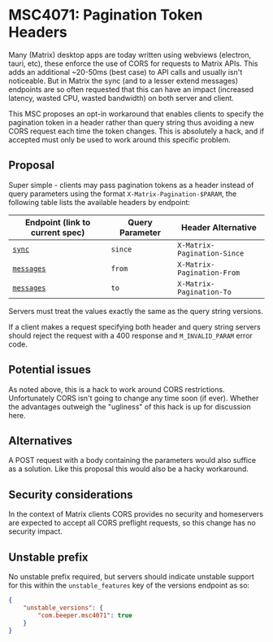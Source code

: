 # MSC4071: Pagination Token Headers

Many (Matrix) desktop apps are today written using webviews (electron, tauri, etc), these enforce
the use of CORS for requests to Matrix APIs. This adds an additional ~20-50ms (best case) to API
calls and usually isn't noticeable. But in Matrix the sync (and to a lesser extend messages)
endpoints are so often requested that this can have an impact (increased latency, wasted CPU, wasted
bandwidth) on both server and client.

This MSC proposes an opt-in workaround that enables clients to specify the pagination token in a
header rather than query string thus avoiding a new CORS request each time the token changes. This
is absolutely a hack, and if accepted must only be used to work around this specific problem.

## Proposal

Super simple - clients may pass pagination tokens as a header instead of query parameters using the
format `X-Matrix-Pagination-$PARAM`, the following table lists the available headers by endpoint:

|Endpoint (link to current spec)|Query Parameter|Header Alternative|
|-|-|-|
|[`sync`](https://spec.matrix.org/v1.8/client-server-api/#get_matrixclientv3sync)|`since`|`X-Matrix-Pagination-Since`|
|[`messages`](https://spec.matrix.org/v1.8/client-server-api/#get_matrixclientv3roomsroomidmessages)|`from`|`X-Matrix-Pagination-From`|
|[`messages`](https://spec.matrix.org/v1.8/client-server-api/#get_matrixclientv3roomsroomidmessages)|`to`|`X-Matrix-Pagination-To`|

Servers must treat the values exactly the same as the query string versions.

If a client makes a request specifying both header and query string servers should reject the request
with a 400 response and `M_INVALID_PARAM` error code.

## Potential issues

As noted above, this is a hack to work around CORS restrictions. Unfortunately CORS isn't going to
change any time soon (if ever). Whether the advantages outweigh the "ugliness" of this hack is up 
for discussion here.

## Alternatives

A POST request with a body containing the parameters would also suffice as a solution. Like this
proposal this would also be a hacky workaround.

## Security considerations

In the context of Matrix clients CORS provides no security and homeservers are expected to accept
all CORS preflight requests, so this change has no security impact.

## Unstable prefix

No unstable prefix required, but servers should indicate unstable support for this within the
`unstable_features` key of the versions endpoint as so:

```json
{
    "unstable_versions": {
        "com.beeper.msc4071": true
    }
}
```
